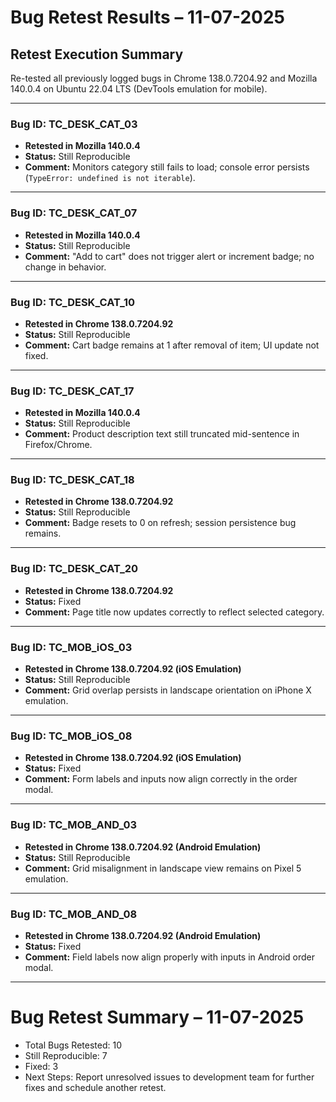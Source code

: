 # Bug Retest Results – 11-07-2025

## Retest Execution Summary
Re-tested all previously logged bugs in Chrome 138.0.7204.92 and Mozilla 140.0.4 on Ubuntu 22.04 LTS (DevTools emulation for mobile).  

---

### Bug ID: TC_DESK_CAT_03  
- **Retested in Mozilla 140.0.4**  
- **Status:** Still Reproducible  
- **Comment:** Monitors category still fails to load; console error persists (`TypeError: undefined is not iterable`).  

---

### Bug ID: TC_DESK_CAT_07  
- **Retested in Mozilla 140.0.4**  
- **Status:** Still Reproducible  
- **Comment:** "Add to cart" does not trigger alert or increment badge; no change in behavior.  

---

### Bug ID: TC_DESK_CAT_10  
- **Retested in Chrome 138.0.7204.92**  
- **Status:** Still Reproducible  
- **Comment:** Cart badge remains at 1 after removal of item; UI update not fixed.  

---

### Bug ID: TC_DESK_CAT_17  
- **Retested in Mozilla 140.0.4**  
- **Status:** Still Reproducible  
- **Comment:** Product description text still truncated mid-sentence in Firefox/Chrome.  

---

### Bug ID: TC_DESK_CAT_18  
- **Retested in Chrome 138.0.7204.92**  
- **Status:** Still Reproducible  
- **Comment:** Badge resets to 0 on refresh; session persistence bug remains.  

---

### Bug ID: TC_DESK_CAT_20  
- **Retested in Chrome 138.0.7204.92**  
- **Status:** Fixed  
- **Comment:** Page title now updates correctly to reflect selected category.  

---

### Bug ID: TC_MOB_iOS_03  
- **Retested in Chrome 138.0.7204.92 (iOS Emulation)**  
- **Status:** Still Reproducible  
- **Comment:** Grid overlap persists in landscape orientation on iPhone X emulation.  

---

### Bug ID: TC_MOB_iOS_08  
- **Retested in Chrome 138.0.7204.92 (iOS Emulation)**  
- **Status:** Fixed  
- **Comment:** Form labels and inputs now align correctly in the order modal.  

---

### Bug ID: TC_MOB_AND_03  
- **Retested in Chrome 138.0.7204.92 (Android Emulation)**  
- **Status:** Still Reproducible  
- **Comment:** Grid misalignment in landscape view remains on Pixel 5 emulation.  

---

### Bug ID: TC_MOB_AND_08  
- **Retested in Chrome 138.0.7204.92 (Android Emulation)**  
- **Status:** Fixed  
- **Comment:** Field labels now align properly with inputs in Android order modal.  

---

# Bug Retest Summary – 11-07-2025

- Total Bugs Retested: 10  
- Still Reproducible: 7  
- Fixed: 3  
- Next Steps: Report unresolved issues to development team for further fixes and schedule another retest.